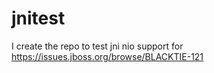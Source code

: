 jnitest
=======

I create the repo to test jni nio support for https://issues.jboss.org/browse/BLACKTIE-121
